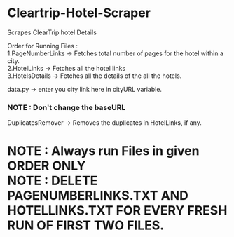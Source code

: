 # Cleartrip-Hotel-Scraper
Scrapes ClearTrip hotel Details

Order for Running Files : <BR>
1.PageNumberLinks -> Fetches total number of pages for the hotel within a city.<BR>
2.HotelLinks -> Fetches all the hotel links<BR>
3.HotelsDetails -> Fetches all the details of the all the hotels.

data.py -> enter you city link here in cityURL variable.<BR>
<H3>NOTE : Don't change the baseURL</H3>

DuplicatesRemover -> Removes the duplicates in HotelLinks, if any.

<h1>
NOTE : Always run Files in given ORDER ONLY <BR>
NOTE : DELETE PAGENUMBERLINKS.TXT AND HOTELLINKS.TXT FOR EVERY FRESH RUN OF FIRST TWO FILES.
</h1>
